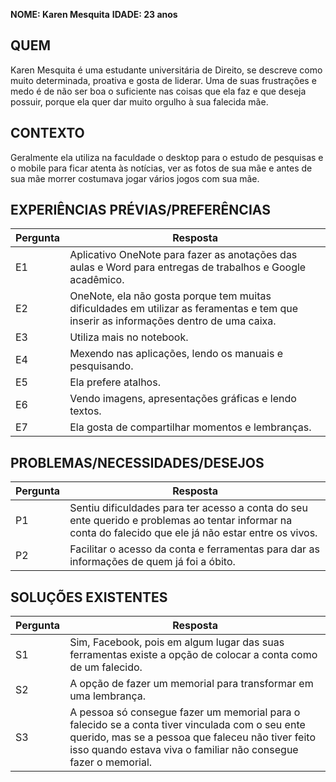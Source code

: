**NOME: Karen Mesquita**
**IDADE: 23 anos**
## QUEM
Karen Mesquita é uma estudante universitária de Direito, se descreve como muito determinada, proativa e gosta de liderar. Uma de suas frustrações e medo é de não ser boa o suficiente nas coisas que ela faz e que deseja possuir, porque ela quer dar muito orgulho à sua falecida mãe.
## CONTEXTO
Geralmente ela utiliza na faculdade o desktop para o estudo de pesquisas e o mobile para ficar atenta às notícias, ver as fotos de sua mãe e antes de sua mãe morrer costumava jogar vários jogos com sua mãe.
## EXPERIÊNCIAS PRÉVIAS/PREFERÊNCIAS
| Pergunta | Resposta |
| -------- | -------- |
| E1       |Aplicativo OneNote para fazer as anotações das aulas e Word para entregas de trabalhos e Google acadêmico.|
| E2       |OneNote, ela não gosta porque tem muitas dificuldades em utilizar as feramentas e tem que inserir as informações dentro de uma caixa.|
| E3       |Utiliza mais no notebook.|
| E4       |Mexendo nas aplicações, lendo os manuais e pesquisando.|
| E5       |Ela prefere atalhos.|
| E6       |Vendo imagens, apresentações gráficas e lendo textos.|
| E7       |Ela gosta de compartilhar momentos e lembranças.|
## PROBLEMAS/NECESSIDADES/DESEJOS
| Pergunta | Resposta |
| -------- | -------- |
| P1       |Sentiu dificuldades para ter acesso a conta do seu ente querido e problemas ao tentar informar na conta do falecido que ele já não estar entre os vivos.|
| P2       |Facilitar o acesso da conta e ferramentas para dar as informações de quem já foi a óbito.|
## SOLUÇÕES EXISTENTES
| Pergunta | Resposta |
| -------- | -------- |
| S1       |Sim, Facebook, pois em algum lugar das suas ferramentas existe a opção de colocar a conta como de um falecido.|
| S2       |A opção de fazer um memorial para transformar em uma lembrança.|
| S3       |A pessoa só consegue fazer um memorial para o falecido se a conta tiver vinculada com o seu ente querido, mas se a pessoa que faleceu não tiver feito isso quando estava viva o familiar não consegue fazer o memorial.|
